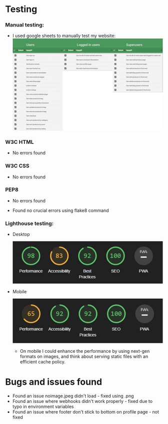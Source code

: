 # Testing
### Manual testing:
- I used google sheets to manually test my website:
    ![manualtesting](static/README/images/manualtesting.jpg)

### W3C HTML
- No errors found

### W3C CSS
- No errors found

### PEP8
- No errors found

- Found no crucial errors using flake8 command

### Lighthouse testing:
- Desktop
    
    ![lighthousedesktop](static/README/images/desktop.jpg)

- Mobile
    
    ![lighthousemobile](static/README/images/mobile.jpg)
    - On mobile I could enhance the performance by using next-gen formats on images, and think about serving static files with an efficient cache policy.

# Bugs and issues found

- Found an issue noimage.jpeg didn't load - fixed using .png
- Found an issue where webhooks didn't work properly - fixed due to typo in environment variables
- Found an issue where footer don't stick to bottom on profile page - not fixed